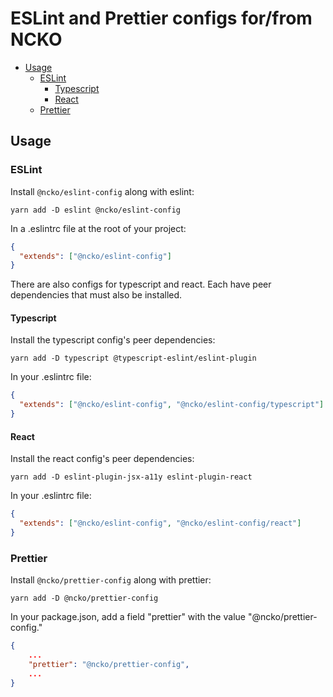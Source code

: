 # ESLint and Prettier configs for/from NCKO

- [Usage](#Usage)
  - [ESLint](#ESLint)
    - [Typescript](#Typescript)
    - [React](#React)
  - [Prettier](#Prettier)

## <a name='Usage'></a>Usage

### <a name='ESLint'></a>ESLint

Install `@ncko/eslint-config` along with eslint:

```shell
yarn add -D eslint @ncko/eslint-config
```

In a .eslintrc file at the root of your project:

```json
{
  "extends": ["@ncko/eslint-config"]
}
```

There are also configs for typescript and react. Each have peer dependencies that must also be installed.

#### <a name='Typescript'></a>Typescript

Install the typescript config's peer dependencies:

```shell
yarn add -D typescript @typescript-eslint/eslint-plugin
```

In your .eslintrc file:

```json
{
  "extends": ["@ncko/eslint-config", "@ncko/eslint-config/typescript"]
}
```

#### <a name='React'></a>React

Install the react config's peer dependencies:

```shell
yarn add -D eslint-plugin-jsx-a11y eslint-plugin-react
```

In your .eslintrc file:

```json
{
  "extends": ["@ncko/eslint-config", "@ncko/eslint-config/react"]
}
```

### <a name='Prettier'></a>Prettier

Install `@ncko/prettier-config` along with prettier:

```shell
yarn add -D @ncko/prettier-config
```

In your package.json, add a field "prettier" with the value "@ncko/prettier-config."

```json
{
    ...
    "prettier": "@ncko/prettier-config",
    ...
}
```
